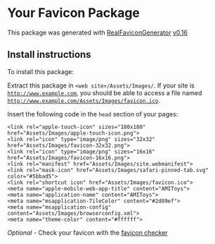 # Your Favicon Package

This package was generated with [RealFaviconGenerator](https://realfavicongenerator.net/) [v0.16](https://realfavicongenerator.net/change_log#v0.16)

## Install instructions

To install this package:

Extract this package in <code>&lt;web site&gt;/Assets/Images/</code>. If your site is <code>http://www.example.com</code>, you should be able to access a file named <code>http://www.example.com/Assets/Images/favicon.ico</code>.

Insert the following code in the `head` section of your pages:

    <link rel="apple-touch-icon" sizes="180x180" href="Assets/Images/apple-touch-icon.png">
    <link rel="icon" type="image/png" sizes="32x32" href="Assets/Images/favicon-32x32.png">
    <link rel="icon" type="image/png" sizes="16x16" href="Assets/Images/favicon-16x16.png">
    <link rel="manifest" href="Assets/Images/site.webmanifest">
    <link rel="mask-icon" href="Assets/Images/safari-pinned-tab.svg" color="#5bbad5">
    <link rel="shortcut icon" href="Assets/Images/favicon.ico">
    <meta name="apple-mobile-web-app-title" content="AMIToys">
    <meta name="application-name" content="AMIToys">
    <meta name="msapplication-TileColor" content="#2d89ef">
    <meta name="msapplication-config" content="Assets/Images/browserconfig.xml">
    <meta name="theme-color" content="#ffffff">

*Optional* - Check your favicon with the [favicon checker](https://realfavicongenerator.net/favicon_checker)